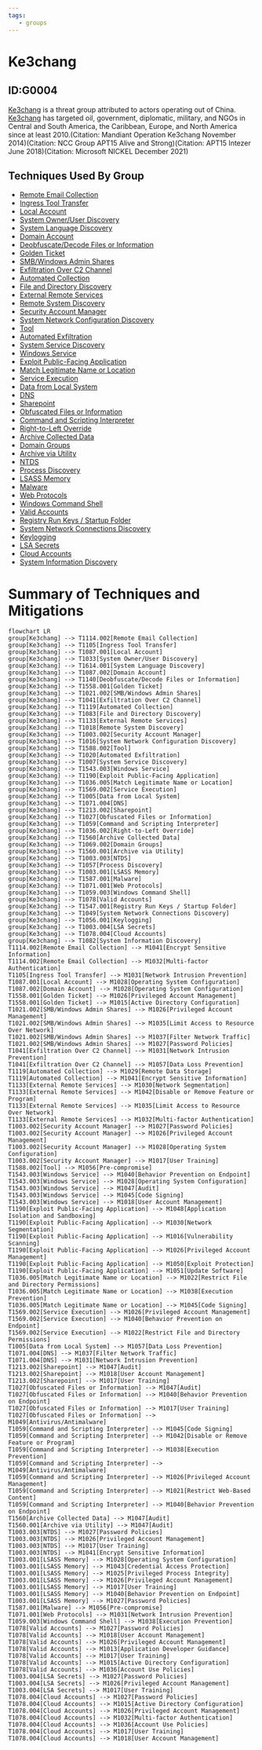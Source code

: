 ```yaml
---
tags:
   - groups
---
```

# Ke3chang
## ID:G0004
[Ke3chang](groups/G0004) is a threat group attributed to actors operating out of China. [Ke3chang](groups/G0004) has targeted oil, government, diplomatic, military, and NGOs in Central and South America, the Caribbean, Europe, and North America since at least 2010.(Citation: Mandiant Operation Ke3chang November 2014)(Citation: NCC Group APT15 Alive and Strong)(Citation: APT15 Intezer June 2018)(Citation: Microsoft NICKEL December 2021)
## Techniques Used By Group
* [Remote Email Collection](techniques/T1114/002)
* [Ingress Tool Transfer](techniques/T1105)
* [Local Account](techniques/T1087/001)
* [System Owner/User Discovery](techniques/T1033)
* [System Language Discovery](techniques/T1614/001)
* [Domain Account](techniques/T1087/002)
* [Deobfuscate/Decode Files or Information](techniques/T1140)
* [Golden Ticket](techniques/T1558/001)
* [SMB/Windows Admin Shares](techniques/T1021/002)
* [Exfiltration Over C2 Channel](techniques/T1041)
* [Automated Collection](techniques/T1119)
* [File and Directory Discovery](techniques/T1083)
* [External Remote Services](techniques/T1133)
* [Remote System Discovery](techniques/T1018)
* [Security Account Manager](techniques/T1003/002)
* [System Network Configuration Discovery](techniques/T1016)
* [Tool](techniques/T1588/002)
* [Automated Exfiltration](techniques/T1020)
* [System Service Discovery](techniques/T1007)
* [Windows Service](techniques/T1543/003)
* [Exploit Public-Facing Application](techniques/T1190)
* [Match Legitimate Name or Location](techniques/T1036/005)
* [Service Execution](techniques/T1569/002)
* [Data from Local System](techniques/T1005)
* [DNS](techniques/T1071/004)
* [Sharepoint](techniques/T1213/002)
* [Obfuscated Files or Information](techniques/T1027)
* [Command and Scripting Interpreter](techniques/T1059)
* [Right-to-Left Override](techniques/T1036/002)
* [Archive Collected Data](techniques/T1560)
* [Domain Groups](techniques/T1069/002)
* [Archive via Utility](techniques/T1560/001)
* [NTDS](techniques/T1003/003)
* [Process Discovery](techniques/T1057)
* [LSASS Memory](techniques/T1003/001)
* [Malware](techniques/T1587/001)
* [Web Protocols](techniques/T1071/001)
* [Windows Command Shell](techniques/T1059/003)
* [Valid Accounts](techniques/T1078)
* [Registry Run Keys / Startup Folder](techniques/T1547/001)
* [System Network Connections Discovery](techniques/T1049)
* [Keylogging](techniques/T1056/001)
* [LSA Secrets](techniques/T1003/004)
* [Cloud Accounts](techniques/T1078/004)
* [System Information Discovery](techniques/T1082)

# Summary of Techniques and Mitigations
```mermaid
flowchart LR
group[Ke3chang] --> T1114.002[Remote Email Collection]
group[Ke3chang] --> T1105[Ingress Tool Transfer]
group[Ke3chang] --> T1087.001[Local Account]
group[Ke3chang] --> T1033[System Owner/User Discovery]
group[Ke3chang] --> T1614.001[System Language Discovery]
group[Ke3chang] --> T1087.002[Domain Account]
group[Ke3chang] --> T1140[Deobfuscate/Decode Files or Information]
group[Ke3chang] --> T1558.001[Golden Ticket]
group[Ke3chang] --> T1021.002[SMB/Windows Admin Shares]
group[Ke3chang] --> T1041[Exfiltration Over C2 Channel]
group[Ke3chang] --> T1119[Automated Collection]
group[Ke3chang] --> T1083[File and Directory Discovery]
group[Ke3chang] --> T1133[External Remote Services]
group[Ke3chang] --> T1018[Remote System Discovery]
group[Ke3chang] --> T1003.002[Security Account Manager]
group[Ke3chang] --> T1016[System Network Configuration Discovery]
group[Ke3chang] --> T1588.002[Tool]
group[Ke3chang] --> T1020[Automated Exfiltration]
group[Ke3chang] --> T1007[System Service Discovery]
group[Ke3chang] --> T1543.003[Windows Service]
group[Ke3chang] --> T1190[Exploit Public-Facing Application]
group[Ke3chang] --> T1036.005[Match Legitimate Name or Location]
group[Ke3chang] --> T1569.002[Service Execution]
group[Ke3chang] --> T1005[Data from Local System]
group[Ke3chang] --> T1071.004[DNS]
group[Ke3chang] --> T1213.002[Sharepoint]
group[Ke3chang] --> T1027[Obfuscated Files or Information]
group[Ke3chang] --> T1059[Command and Scripting Interpreter]
group[Ke3chang] --> T1036.002[Right-to-Left Override]
group[Ke3chang] --> T1560[Archive Collected Data]
group[Ke3chang] --> T1069.002[Domain Groups]
group[Ke3chang] --> T1560.001[Archive via Utility]
group[Ke3chang] --> T1003.003[NTDS]
group[Ke3chang] --> T1057[Process Discovery]
group[Ke3chang] --> T1003.001[LSASS Memory]
group[Ke3chang] --> T1587.001[Malware]
group[Ke3chang] --> T1071.001[Web Protocols]
group[Ke3chang] --> T1059.003[Windows Command Shell]
group[Ke3chang] --> T1078[Valid Accounts]
group[Ke3chang] --> T1547.001[Registry Run Keys / Startup Folder]
group[Ke3chang] --> T1049[System Network Connections Discovery]
group[Ke3chang] --> T1056.001[Keylogging]
group[Ke3chang] --> T1003.004[LSA Secrets]
group[Ke3chang] --> T1078.004[Cloud Accounts]
group[Ke3chang] --> T1082[System Information Discovery]
T1114.002[Remote Email Collection] --> M1041[Encrypt Sensitive Information]
T1114.002[Remote Email Collection] --> M1032[Multi-factor Authentication]
T1105[Ingress Tool Transfer] --> M1031[Network Intrusion Prevention]
T1087.001[Local Account] --> M1028[Operating System Configuration]
T1087.002[Domain Account] --> M1028[Operating System Configuration]
T1558.001[Golden Ticket] --> M1026[Privileged Account Management]
T1558.001[Golden Ticket] --> M1015[Active Directory Configuration]
T1021.002[SMB/Windows Admin Shares] --> M1026[Privileged Account Management]
T1021.002[SMB/Windows Admin Shares] --> M1035[Limit Access to Resource Over Network]
T1021.002[SMB/Windows Admin Shares] --> M1037[Filter Network Traffic]
T1021.002[SMB/Windows Admin Shares] --> M1027[Password Policies]
T1041[Exfiltration Over C2 Channel] --> M1031[Network Intrusion Prevention]
T1041[Exfiltration Over C2 Channel] --> M1057[Data Loss Prevention]
T1119[Automated Collection] --> M1029[Remote Data Storage]
T1119[Automated Collection] --> M1041[Encrypt Sensitive Information]
T1133[External Remote Services] --> M1030[Network Segmentation]
T1133[External Remote Services] --> M1042[Disable or Remove Feature or Program]
T1133[External Remote Services] --> M1035[Limit Access to Resource Over Network]
T1133[External Remote Services] --> M1032[Multi-factor Authentication]
T1003.002[Security Account Manager] --> M1027[Password Policies]
T1003.002[Security Account Manager] --> M1026[Privileged Account Management]
T1003.002[Security Account Manager] --> M1028[Operating System Configuration]
T1003.002[Security Account Manager] --> M1017[User Training]
T1588.002[Tool] --> M1056[Pre-compromise]
T1543.003[Windows Service] --> M1040[Behavior Prevention on Endpoint]
T1543.003[Windows Service] --> M1028[Operating System Configuration]
T1543.003[Windows Service] --> M1047[Audit]
T1543.003[Windows Service] --> M1045[Code Signing]
T1543.003[Windows Service] --> M1018[User Account Management]
T1190[Exploit Public-Facing Application] --> M1048[Application Isolation and Sandboxing]
T1190[Exploit Public-Facing Application] --> M1030[Network Segmentation]
T1190[Exploit Public-Facing Application] --> M1016[Vulnerability Scanning]
T1190[Exploit Public-Facing Application] --> M1026[Privileged Account Management]
T1190[Exploit Public-Facing Application] --> M1050[Exploit Protection]
T1190[Exploit Public-Facing Application] --> M1051[Update Software]
T1036.005[Match Legitimate Name or Location] --> M1022[Restrict File and Directory Permissions]
T1036.005[Match Legitimate Name or Location] --> M1038[Execution Prevention]
T1036.005[Match Legitimate Name or Location] --> M1045[Code Signing]
T1569.002[Service Execution] --> M1026[Privileged Account Management]
T1569.002[Service Execution] --> M1040[Behavior Prevention on Endpoint]
T1569.002[Service Execution] --> M1022[Restrict File and Directory Permissions]
T1005[Data from Local System] --> M1057[Data Loss Prevention]
T1071.004[DNS] --> M1037[Filter Network Traffic]
T1071.004[DNS] --> M1031[Network Intrusion Prevention]
T1213.002[Sharepoint] --> M1047[Audit]
T1213.002[Sharepoint] --> M1018[User Account Management]
T1213.002[Sharepoint] --> M1017[User Training]
T1027[Obfuscated Files or Information] --> M1047[Audit]
T1027[Obfuscated Files or Information] --> M1040[Behavior Prevention on Endpoint]
T1027[Obfuscated Files or Information] --> M1017[User Training]
T1027[Obfuscated Files or Information] --> M1049[Antivirus/Antimalware]
T1059[Command and Scripting Interpreter] --> M1045[Code Signing]
T1059[Command and Scripting Interpreter] --> M1042[Disable or Remove Feature or Program]
T1059[Command and Scripting Interpreter] --> M1038[Execution Prevention]
T1059[Command and Scripting Interpreter] --> M1049[Antivirus/Antimalware]
T1059[Command and Scripting Interpreter] --> M1026[Privileged Account Management]
T1059[Command and Scripting Interpreter] --> M1021[Restrict Web-Based Content]
T1059[Command and Scripting Interpreter] --> M1040[Behavior Prevention on Endpoint]
T1560[Archive Collected Data] --> M1047[Audit]
T1560.001[Archive via Utility] --> M1047[Audit]
T1003.003[NTDS] --> M1027[Password Policies]
T1003.003[NTDS] --> M1026[Privileged Account Management]
T1003.003[NTDS] --> M1017[User Training]
T1003.003[NTDS] --> M1041[Encrypt Sensitive Information]
T1003.001[LSASS Memory] --> M1028[Operating System Configuration]
T1003.001[LSASS Memory] --> M1043[Credential Access Protection]
T1003.001[LSASS Memory] --> M1025[Privileged Process Integrity]
T1003.001[LSASS Memory] --> M1026[Privileged Account Management]
T1003.001[LSASS Memory] --> M1017[User Training]
T1003.001[LSASS Memory] --> M1040[Behavior Prevention on Endpoint]
T1003.001[LSASS Memory] --> M1027[Password Policies]
T1587.001[Malware] --> M1056[Pre-compromise]
T1071.001[Web Protocols] --> M1031[Network Intrusion Prevention]
T1059.003[Windows Command Shell] --> M1038[Execution Prevention]
T1078[Valid Accounts] --> M1027[Password Policies]
T1078[Valid Accounts] --> M1018[User Account Management]
T1078[Valid Accounts] --> M1026[Privileged Account Management]
T1078[Valid Accounts] --> M1013[Application Developer Guidance]
T1078[Valid Accounts] --> M1017[User Training]
T1078[Valid Accounts] --> M1015[Active Directory Configuration]
T1078[Valid Accounts] --> M1036[Account Use Policies]
T1003.004[LSA Secrets] --> M1027[Password Policies]
T1003.004[LSA Secrets] --> M1026[Privileged Account Management]
T1003.004[LSA Secrets] --> M1017[User Training]
T1078.004[Cloud Accounts] --> M1027[Password Policies]
T1078.004[Cloud Accounts] --> M1015[Active Directory Configuration]
T1078.004[Cloud Accounts] --> M1026[Privileged Account Management]
T1078.004[Cloud Accounts] --> M1032[Multi-factor Authentication]
T1078.004[Cloud Accounts] --> M1036[Account Use Policies]
T1078.004[Cloud Accounts] --> M1017[User Training]
T1078.004[Cloud Accounts] --> M1018[User Account Management]
```